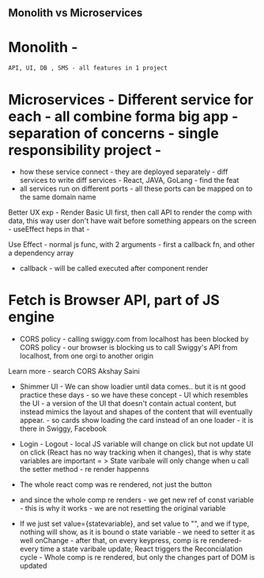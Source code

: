 ## Monolith vs Microservices
# Monolith - 
    API, UI, DB , SMS - all features in 1 project
# Microservices - Different service for each - all combine forma big app - separation of concerns - single responsibility project - 
- how these service connect - they are deployed separately -  diff services to write diff services - React, JAVA, GoLang - find the feat
- all services run on different ports -  all these ports can be mapped on to the same domain name

Better UX exp - Render Basic UI first, then call API to render the comp with data, this way user don't have wait before something appears on the screen - useEffect heps in that - 

Use Effect - normal js func, with 2 arguments - first a callback fn, and other a dependency array
- callback - will be called executed after component render

# Fetch is Browser API, part of JS engine
- CORS policy - calling swiggy.com from localhost has been blocked by CORS policy - our browser is blocking us to call Swiggy's API from localhost, from one orgi to another origin

Learn more - search CORS Akshay Saini

- Shimmer UI - We can show loadier until data comes.. but it is nt good practice these days - so we have these concept - UI which resembles the UI - a version of the UI that doesn't contain actual content, but instead mimics the layout and shapes of the content that will eventually appear. -  so cards show loading the card instead of an one loader -  it is there in Swiggy, Facebook

- Login - Logout - local JS variable will change on click but not update UI on click (React has no way tracking when it changes), that is why state variables are important = > State varibale will only change when u call the setter method - re render happenns
- The whole react comp was re rendered, not just the button
- and since the whole comp re renders - we get new ref of const variable  - this is why it works - we are not resetting the original variable

- If we just set value={statevariable}, and set value to "", and we if type, nothing will show, as it is bound o state variable -  we need to setter it as well onChange - after that, on every keypress, comp is re rendered- every time a state varibale update, React triggers the Reconcialation cycle - Whole comp is re rendered, but only the changes part of DOM is updated